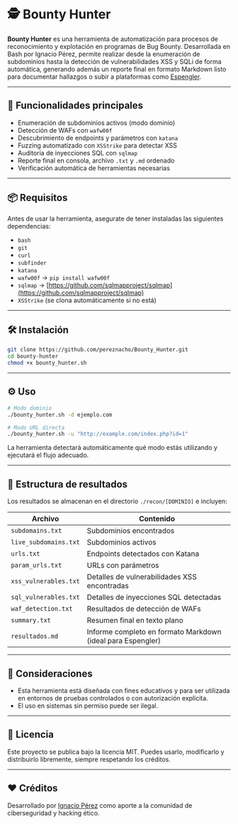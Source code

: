 # 🕵️ Bounty Hunter

**Bounty Hunter** es una herramienta de automatización para procesos de reconocimiento y explotación en programas de Bug Bounty. Desarrollada en Bash por Ignacio Pérez, permite realizar desde la enumeración de subdominios hasta la detección de vulnerabilidades XSS y SQLi de forma automática, generando además un reporte final en formato Markdown listo para documentar hallazgos o subir a plataformas como [Espengler](https://github.com/pereznacho/espengler).

---

## 🚀 Funcionalidades principales

* Enumeración de subdominios activos (modo dominio)
* Detección de WAFs con `wafw00f`
* Descubrimiento de endpoints y parámetros con `katana`
* Fuzzing automatizado con `XSStrike` para detectar XSS
* Auditoría de inyecciones SQL con `sqlmap`
* Reporte final en consola, archivo `.txt` y `.md` ordenado
* Verificación automática de herramientas necesarias

---

## 📦 Requisitos

Antes de usar la herramienta, asegurate de tener instaladas las siguientes dependencias:

* `bash`
* `git`
* `curl`
* `subfinder`
* `katana`
* `wafw00f` → `pip install wafw00f`
* `sqlmap` → [https://github.com/sqlmapproject/sqlmap](https://github.com/sqlmapproject/sqlmap)
* `XSStrike` (se clona automáticamente si no está)

---

## 🛠️ Instalación

```bash
git clone https://github.com/pereznacho/Bounty_Hunter.git
cd bounty-hunter
chmod +x bounty_hunter.sh
```

---

## ⚙️ Uso

```bash
# Modo dominio
./bounty_hunter.sh -d ejemplo.com

# Modo URL directa
./bounty_hunter.sh -u "http://example.com/index.php?id=1"
```

La herramienta detectará automáticamente qué modo estás utilizando y ejecutará el flujo adecuado.

---

## 📁 Estructura de resultados

Los resultados se almacenan en el directorio `./recon/[DOMINIO]` e incluyen:

| Archivo               | Contenido                                                   |
| --------------------- | ----------------------------------------------------------- |
| `subdomains.txt`      | Subdominios encontrados                                     |
| `live_subdomains.txt` | Subdominios activos                                         |
| `urls.txt`            | Endpoints detectados con Katana                             |
| `param_urls.txt`      | URLs con parámetros                                         |
| `xss_vulnerables.txt` | Detalles de vulnerabilidades XSS encontradas                |
| `sql_vulnerables.txt` | Detalles de inyecciones SQL detectadas                      |
| `waf_detection.txt`   | Resultados de detección de WAFs                             |
| `summary.txt`         | Resumen final en texto plano                                |
| `resultados.md`       | Informe completo en formato Markdown (ideal para Espengler) |

---

## 🧠 Consideraciones

* Esta herramienta está diseñada con fines educativos y para ser utilizada en entornos de pruebas controlados o con autorización explícita.
* El uso en sistemas sin permiso puede ser ilegal.

---

## 📜 Licencia

Este proyecto se publica bajo la licencia MIT. Puedes usarlo, modificarlo y distribuirlo libremente, siempre respetando los créditos.

---

## ❤️ Créditos

Desarrollado por [Ignacio Pérez](https://github.com/[TU_USUARIO]) como aporte a la comunidad de ciberseguridad y hacking ético.
